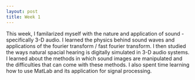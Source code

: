 ```yaml
---
layout: post
title: Week 1
---
```


This week, I familarized myself with the nature and application of sound - specifically 3-D audio. I learned the physics behind sound waves and applications of the fourier transform / fast fourier transform. I then studied the ways natural spacial hearing is digitally simulated in 3-D audio systems. I learned about the methods in which sound images are manipulated and the difficulties that can come with these methods. I also spent time learning how to use MatLab and its application for signal processing.
